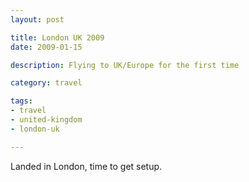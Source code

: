 ```yaml
---
layout: post

title: London UK 2009
date: 2009-01-15

description: Flying to UK/Europe for the first time

category: travel

tags:
- travel
- united-kingdom
- london-uk

---
```


Landed in London, time to get setup.

